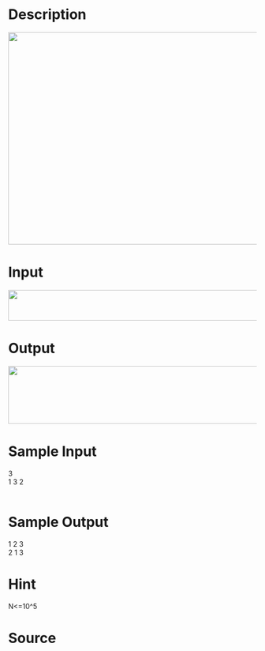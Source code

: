 
# Description

<div class="content"><p><img height="430" width="775" alt="" src="source/bzoj/2835/img/aHR0cHM6Ly9seWRzeS5jb20vSnVkZ2VPbmxpbmUvdXBsb2FkLzIwMTMwMy8xKDEpLmpwZw==.jpg"/></p></div>

# Input

<div class="content"><p><img height="62" width="632" alt="" src="source/bzoj/2835/img/aHR0cHM6Ly9seWRzeS5jb20vSnVkZ2VPbmxpbmUvdXBsb2FkLzIwMTMwMy8yKDEpLmpwZw==.jpg"/></p></div>

# Output

<div class="content"><p><img height="117" width="754" alt="" src="source/bzoj/2835/img/aHR0cHM6Ly9seWRzeS5jb20vSnVkZ2VPbmxpbmUvdXBsb2FkLzIwMTMwMy8zKDEpLmpwZw==.jpg"/></p></div>

# Sample Input

<div class="content"><span class="sampledata">3<br/>
1 3 2<br/>
<br/>
</span></div>

# Sample Output

<div class="content"><span class="sampledata">1 2 3<br/>
2 1 3<br/>
</span></div>

# Hint

<div class="content"><p></p><p>N&lt;=10^5</p><p></p></div>

# Source

<div class="content"><p><a href="problemset.php?search="></a></p></div>

